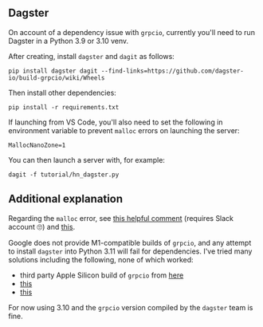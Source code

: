 ## Dagster

On account of a dependency issue with `grpcio`, currently you'll need to run Dagster in a Python 3.9 or 3.10 venv.

After creating, install `dagster` and `dagit` as follows:

`pip install dagster dagit --find-links=https://github.com/dagster-io/build-grpcio/wiki/Wheels`

Then install other dependencies:

`pip install -r requirements.txt`

If launching from VS Code, you'll also need to set the following in environment variable to prevent `malloc` errors on launching the server:

`MallocNanoZone=1`

You can then launch a server with, for example:

`dagit -f tutorial/hn_dagster.py`

## Additional explanation

Regarding the `malloc` error, see [this helpful comment](https://dagster.slack.com/archives/C01U954MEER/p1671369474024709?thread_ts=1670866987.341699&cid=C01U954MEER) (requires Slack account 🙄) and [this](https://github.com/electron/electron/commit/192a7fad0d548d1883c58bdf95ab7a2ff1391881).

Google does not provide M1-compatible builds of `grpcio`, and any attempt to install `dagster` into Python 3.11 will fail for dependencies.  I've tried many solutions including the following, none of which worked:

- third party Apple Silicon build of `grpcio` from [here](https://github.com/pietrodn/grpcio-mac-arm-build/releases)
- [this](https://github.com/grpc/grpc/issues/25082)
- [this](https://stackoverflow.com/questions/66640705/how-can-i-install-grpcio-on-an-apple-m1-silicon-laptop)

For now using 3.10 and the `grpcio` version compiled by the `dagster` team is fine.
